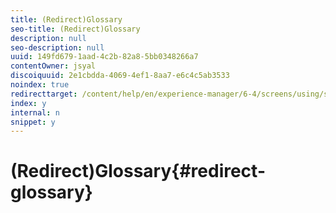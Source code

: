```yaml
---
title: (Redirect)Glossary
seo-title: (Redirect)Glossary
description: null
seo-description: null
uuid: 149fd679-1aad-4c2b-82a8-5bb0348266a7
contentOwner: jsyal
discoiquuid: 2e1cbdda-4069-4ef1-8aa7-e6c4c5ab3533
noindex: true
redirecttarget: /content/help/en/experience-manager/6-4/screens/using/screens-glossary
index: y
internal: n
snippet: y
---
```


# (Redirect)Glossary{#redirect-glossary}

